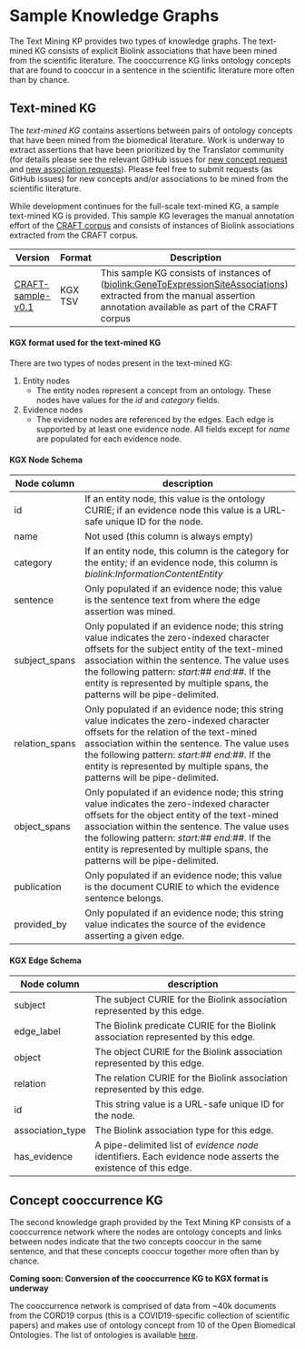 # Sample Knowledge Graphs
The Text Mining KP provides two types of knowledge graphs. The text-mined KG consists of explicit Biolink associations that have been mined from the scientific literature. The cooccurrence KG links ontology concepts that are found to cooccur in a sentence in the scientific literature more often than by chance.

## Text-mined KG
The *text-mined KG* contains assertions between pairs of ontology concepts that have been mined from the biomedical literature. Work is underway to extract assertions that have been prioritized by the Translator community (for details please see the relevant GitHub issues for [new concept request](https://github.com/NCATSTranslator/Text-Mining-Provider-Roadmap/issues?q=is%3Aissue+is%3Aopen+label%3A%22new+concept+type+request%22) and [new association requests](https://github.com/NCATSTranslator/Text-Mining-Provider-Roadmap/issues?q=is%3Aissue+is%3Aopen+label%3A%22new+association+request%22)). Please feel free to submit requests (as GitHub issues) for new concepts and/or associations to be mined from the scientific literature.

While development continues for the full-scale text-mined KG, a sample text-mined KG is provided. This sample KG leverages the manual annotation effort of the [CRAFT corpus](https://github.com/UCDenver-ccp/craft) and consists of instances of Biolink associations extracted from the CRAFT corpus. 

| Version | Format | Description |
| ------- | ------ | ----------- |
| [CRAFT-sample-v0.1](https://raw.githubusercontent.com/NCATSTranslator/Text-Mining-Provider-Roadmap/master/sample-kg/text-mined/kgx/v0.1) | KGX TSV | This sample KG consists of instances of ([biolink:GeneToExpressionSiteAssociations](https://biolink.github.io/biolink-model/docs/GeneToExpressionSiteAssociation.html)) extracted from the manual assertion annotation available as part of the CRAFT corpus |

#### KGX format used for the text-mined KG
There are two types of nodes present in the text-mined KG:
1. Entity nodes
   * The entity nodes represent a concept from an ontology. These nodes have values for the *id* and *category* fields.
2. Evidence nodes
   * The evidence nodes are referenced by the edges. Each edge is supported by at least one evidence node. All fields except for *name* are populated for each evidence node.

#### KGX Node Schema

   | Node column | description |
   | ---------- | ----------- |
   | id | If an entity node, this value is the ontology CURIE; if an evidence node this value is a URL-safe unique ID for the node. |
   | name | Not used (this column is always empty) |
   | category | If an entity node, this column is the category for the entity; if an evidence node, this column is *biolink:InformationContentEntity* |
   | sentence | Only populated if an evidence node; this value is the sentence text from where the edge assertion was mined. |
   | subject_spans | Only populated if an evidence node; this string value indicates the zero-indexed character offsets for the subject entity of the text-mined association within the sentence. The value uses the following pattern: *start:## end:##*. If the entity is represented by multiple spans, the patterns will be pipe-delimited. |
   | relation_spans | Only populated if an evidence node; this string value indicates the zero-indexed character offsets for the relation of the text-mined association within the sentence. The value uses the following pattern: *start:## end:##*. If the entity is represented by multiple spans, the patterns will be pipe-delimited. |
   | object_spans | Only populated if an evidence node; this string value indicates the zero-indexed character offsets for the object entity of the text-mined association within the sentence. The value uses the following pattern: *start:## end:##*. If the entity is represented by multiple spans, the patterns will be pipe-delimited. |
   | publication | Only populated if an evidence node; this value is the document CURIE to which the evidence sentence belongs.
   | provided_by | Only populated if an evidence node; this string value indicates the source of the evidence asserting a given edge. |


   #### KGX Edge Schema
   | Node column | description |
   | ---------- | ----------- |
   | subject | The subject CURIE for the Biolink association represented by this edge. |
   | edge_label | The Biolink predicate CURIE for the Biolink association represented by this edge. |
   | object | The object CURIE for the Biolink association represented by this edge. |
   | relation | The relation CURIE for the Biolink association represented by this edge. |
   | id | This string value is a URL-safe unique ID for the node. |
   | association_type | The Biolink association type for this edge. |
   | has_evidence | A pipe-delimited list of *evidence node* identifiers. Each evidence node asserts the existence of this edge. |


## Concept cooccurrence KG
The second knowledge graph provided by the Text Mining KP consists of a cooccurrence network where the nodes are ontology concepts and links between nodes indicate that the two concepts cooccur in the same sentence, and that these concepts cooccur together more often than by chance.

**Coming soon: Conversion of the cooccurrence KG to KGX format is underway**

The cooccurrence network is comprised of data from ~40k documents from the CORD19 corpus (this is a COVID19-specific collection of scientific papers) and makes use of ontology concept from 10 of the Open Biomedical Ontologies. The list of ontologies is available [here](https://github.com/NCATSTranslator/Text-Mining-Provider-Roadmap/blob/master/README.md).